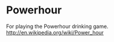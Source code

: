 Powerhour
=========

For playing the Powerhour drinking game.
http://en.wikipedia.org/wiki/Power_hour
